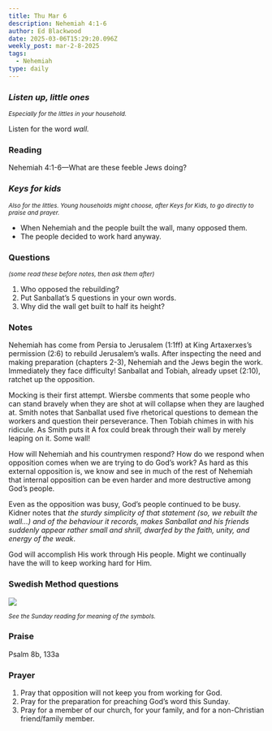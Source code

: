 ```yaml
---
title: Thu Mar 6
description: Nehemiah 4:1-6
author: Ed Blackwood
date: 2025-03-06T15:29:20.096Z
weekly_post: mar-2-8-2025
tags:
  - Nehemiah
type: daily
---
```

### *Listen up, little ones*

<div><small><i>Especially for the littles in your household.</i></small></div>

Listen for the word *wall.*

### Reading

Nehemiah 4:1-6—What are these feeble Jews doing?

### *Keys for kids*

<div><small><i>Also for the littles. Young households might choose, after Keys for Kids, to go directly to praise and prayer.</i></small></div>

* When Nehemiah and the people built the wall, many opposed them.
* The people decided to work hard anyway.

### Questions

<div><small><i>(some read these before notes, then ask them after)</i></small></div>

1. Who opposed the rebuilding?
2. Put Sanballat’s 5 questions in your own words.
3. Why did the wall get built to half its height?

### Notes

Nehemiah has come from Persia to Jerusalem (1:1ff) at King Artaxerxes’s permission (2:6) to rebuild Jerusalem’s walls. After inspecting the need and making preparation (chapters 2-3), Nehemiah and the Jews begin the work. Immediately they face difficulty! Sanballat and Tobiah, already upset (2:10), ratchet up the opposition.

Mocking is their first attempt. Wiersbe comments that some people who can stand bravely when they are shot at will collapse when they are laughed at. Smith notes that Sanballat used five rhetorical questions to demean the workers and question their perseverance. Then Tobiah chimes in with his ridicule. As Smith puts it A fox could break through their wall by merely leaping on it. Some wall!

How will Nehemiah and his countrymen respond? How do we respond when opposition comes when we are trying to do God’s work? As hard as this external opposition is, we know and see in much of the rest of Nehemiah that internal opposition can be even harder and more destructive among God’s people.

Even as the opposition was busy, God’s people continued to be busy. Kidner notes that *the sturdy simplicity of that statement (so, we rebuilt the wall…) and of the behaviour it records, makes Sanballat and his friends suddenly appear rather small and shrill, dwarfed by the faith, unity, and energy of the weak*.

God will accomplish His work through His people. Might we continually have the will to keep working hard for Him.

### Swedish Method questions

![](/static/img/family_worship_study_ed-swedish_questions.png)

<div><small><i>See the Sunday reading for meaning of the symbols.</i></small></div>

### Praise

P﻿salm 8b, 133a

### Prayer

1. Pray that opposition will not keep you from working for God.
2. Pray for the preparation for preaching God’s word this Sunday.
3. Pray for a member of our church, for your family, and for a non-Christian friend/family member.
